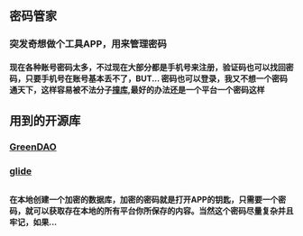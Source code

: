 ## 密码管家
### 突发奇想做个工具APP，用来管理密码
#### 现在各种账号密码太多，不过现在大部分都是手机号来注册，验证码也可以找回密码，只要手机号在账号基本丢不了，BUT...  密码也可以登录，我又不想一个密码通天下，这样容易被不法分子[撞库](https://baike.baidu.com/item/%E6%92%9E%E5%BA%93/16480882?fr=aladdin),最好的办法还是一个平台一个密码这样

## 用到的开源库
### [GreenDAO](https://github.com/greenrobot/greenDAO)
### [glide](https://github.com/bumptech/glide)

##
#### 在本地创建一个加密的数据库，加密的密码就是打开APP的钥匙，只需要一个密码，就可以获取存在本地的所有平台你所保存的内容。当然这个密码尽量复杂并且牢记，如果...